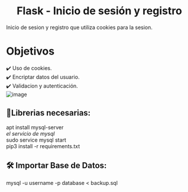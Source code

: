 <h1 align="center"> Flask - Inicio de sesión y registro </h1>

Inicio de sesion y registro que utiliza cookies para la sesion. <br>

# Objetivos

✔️ Uso de cookies. <br>
✔️ Encriptar datos del usuario. <br>
✔️ Validacion y autenticación. <br>
![image](https://github.com/Luguitoo/LoginyRegister.Flask-Python/assets/112581880/86ce4a79-bb5f-4501-920a-1cc3bf4fa7ae)

## :hammer:Librerias necesarias:

apt install mysql-server <br>
_el servicio de mysql_ <br>
sudo service mysql start <br>
pip3 install -r requirements.txt

## 🛠️ Importar Base de Datos: </h3>

mysql -u username -p database < backup.sql

